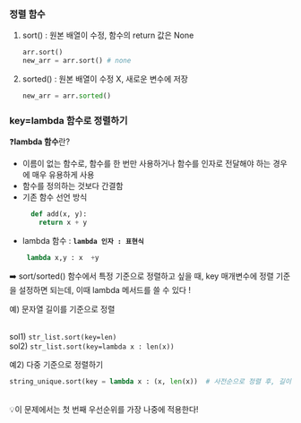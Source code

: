 ### 정렬 함수 
1. sort() : 원본 배열이 수정, 함수의 return 값은 None <br>
    ```python
    arr.sort() 
    new_arr = arr.sort() # none
    ```
2. sorted() : 원본 배열이 수정 X, 새로운 변수에 저장 <br>
   ```python
   new_arr = arr.sorted()
   ```

### key=lambda 함수로 정렬하기
❓**lambda 함수**란? <br>
- 이름이 없는 함수로, 함수를 한 번만 사용하거나 함수를 인자로 전달해야 하는 경우에 매우 유용하게 사용  <br>
- 함수를 정의하는 것보다 간결함  <br>
- 기존 함수 선언 방식 <br>
  ```python
    def add(x, y):
      return x + y
    ```
- lambda 함수 : **`lambda 인자 : 표현식`** <br>
  ```python
   lambda x,y : x  +y
  ```

➡️ sort/sorted() 함수에서 특정 기준으로 정렬하고 싶을 때, key 매개변수에 정렬 기준을 설정하면 되는데, 이때 lambda 메서드를 쓸 수 있다 !

예) 문자열 길이를 기준으로 정렬 <br><br>

sol1) `str_list.sort(key=len)` <br>
sol2) `str_list.sort(key=lambda x : len(x))`

예2) 다중 기준으로 정렬하기 <br>
  ```python
string_unique.sort(key = lambda x : (x, len(x))  # 사전순으로 정렬 후, 길이가 짧은 순서대로 오름차순 정렬
```
<br>
💡이 문제에서는 첫 번째 우선순위를 가장 나중에 적용한다! 
